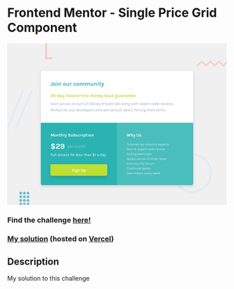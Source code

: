 # Frontend Mentor - Single Price Grid Component

![Design preview for the Single Price Grid Component coding challenge](./design/desktop-preview.jpg)

### Find the challenge [**here!**](https://www.frontendmentor.io/challenges/single-price-grid-component-5ce41129d0ff452fec5abbbc)

### [My solution](https://fm-challenge-4-single-price-grid-component.now.sh/) (hosted on [Vercel](https://vercel.com/))

## Description

My solution to this challenge
